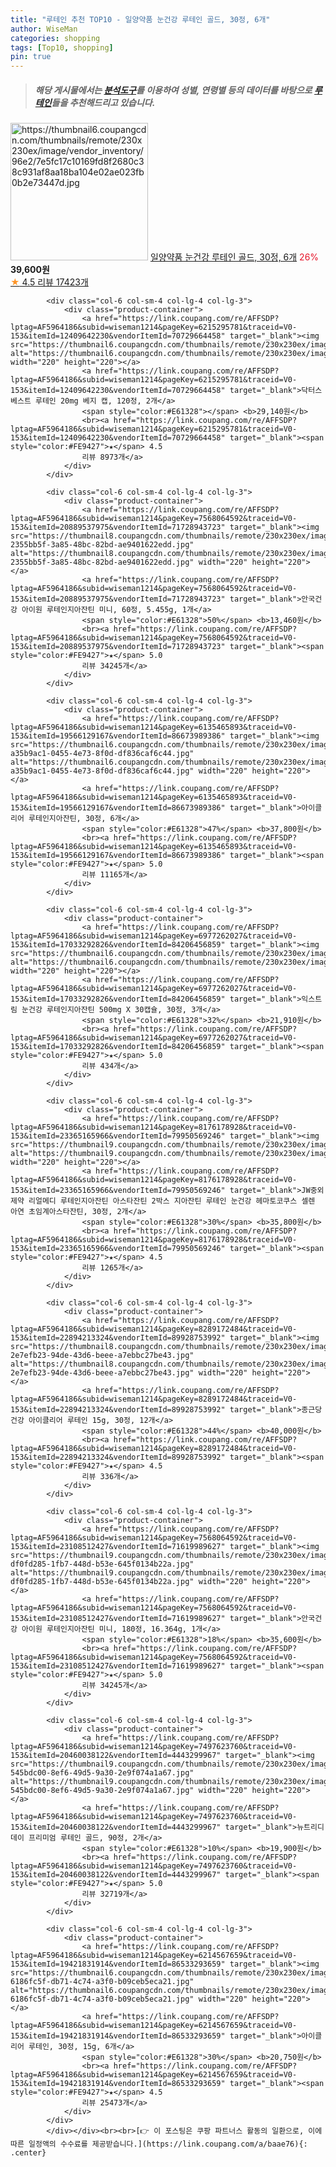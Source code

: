 ```yaml
---
title: "루테인 추천 TOP10 - 일양약품 눈건강 루테인 골드, 30정, 6개"
author: WiseMan
categories: shopping
tags: [Top10, shopping]
pin: true
---
```


> ##### 해당 게시물에서는 [**분석도구**](https://itemscout.io/)를 이용하여 **성별**, **연령별** 등의 데이터를 바탕으로 [**루테인**](https://link.coupang.com/a/baae76)들을 추천해드리고 있습니다.
<div class="container"><div class="row">
            <div class="col-6 col-sm-4 col-lg-4 col-lg-3">
                <div class="product-container">
                    <a href="https://link.coupang.com/re/AFFSDP?lptag=AF5964186&subid=wiseman1214&pageKey=7326007362&traceid=V0-153&itemId=8972018332&vendorItemId=80020066001" target="_blank"><img src="https://thumbnail6.coupangcdn.com/thumbnails/remote/230x230ex/image/vendor_inventory/96e2/7e5fc17c10169fd8f2680c38c931af8aa18ba104e02ae023fb0b2e73447d.jpg" alt="https://thumbnail6.coupangcdn.com/thumbnails/remote/230x230ex/image/vendor_inventory/96e2/7e5fc17c10169fd8f2680c38c931af8aa18ba104e02ae023fb0b2e73447d.jpg" width="220" height="220"></a>
                    <a href="https://link.coupang.com/re/AFFSDP?lptag=AF5964186&subid=wiseman1214&pageKey=7326007362&traceid=V0-153&itemId=8972018332&vendorItemId=80020066001" target="_blank">일양약품 눈건강 루테인 골드, 30정, 6개</a>
                    <span style="color:#E61328">26%</span> <b>39,600원</b>
                    <br><a href="https://link.coupang.com/re/AFFSDP?lptag=AF5964186&subid=wiseman1214&pageKey=7326007362&traceid=V0-153&itemId=8972018332&vendorItemId=80020066001" target="_blank"><span style="color:#FE9427">★</span> 4.5
                    리뷰 17423개</a>
                </div>
            </div>
            
            <div class="col-6 col-sm-4 col-lg-4 col-lg-3">
                <div class="product-container">
                    <a href="https://link.coupang.com/re/AFFSDP?lptag=AF5964186&subid=wiseman1214&pageKey=6215295781&traceid=V0-153&itemId=12409642230&vendorItemId=70729664458" target="_blank"><img src="https://thumbnail6.coupangcdn.com/thumbnails/remote/230x230ex/image/vendor_inventory/9f2d/b8d366fb77e10c34ce561445f0e2e53d8d3d874a954e44d1c4eae2a1dd03.jpg" alt="https://thumbnail6.coupangcdn.com/thumbnails/remote/230x230ex/image/vendor_inventory/9f2d/b8d366fb77e10c34ce561445f0e2e53d8d3d874a954e44d1c4eae2a1dd03.jpg" width="220" height="220"></a>
                    <a href="https://link.coupang.com/re/AFFSDP?lptag=AF5964186&subid=wiseman1214&pageKey=6215295781&traceid=V0-153&itemId=12409642230&vendorItemId=70729664458" target="_blank">닥터스베스트 루테인 20mg 베지 캡, 120정, 2개</a>
                    <span style="color:#E61328"></span> <b>29,140원</b>
                    <br><a href="https://link.coupang.com/re/AFFSDP?lptag=AF5964186&subid=wiseman1214&pageKey=6215295781&traceid=V0-153&itemId=12409642230&vendorItemId=70729664458" target="_blank"><span style="color:#FE9427">★</span> 4.5
                    리뷰 8973개</a>
                </div>
            </div>
            
            <div class="col-6 col-sm-4 col-lg-4 col-lg-3">
                <div class="product-container">
                    <a href="https://link.coupang.com/re/AFFSDP?lptag=AF5964186&subid=wiseman1214&pageKey=7568064592&traceid=V0-153&itemId=20889537975&vendorItemId=71728943723" target="_blank"><img src="https://thumbnail8.coupangcdn.com/thumbnails/remote/230x230ex/image/retail/images/824021301853154-2355bb5f-3a85-48bc-82bd-ae9401622edd.jpg" alt="https://thumbnail8.coupangcdn.com/thumbnails/remote/230x230ex/image/retail/images/824021301853154-2355bb5f-3a85-48bc-82bd-ae9401622edd.jpg" width="220" height="220"></a>
                    <a href="https://link.coupang.com/re/AFFSDP?lptag=AF5964186&subid=wiseman1214&pageKey=7568064592&traceid=V0-153&itemId=20889537975&vendorItemId=71728943723" target="_blank">안국건강 아이원 루테인지아잔틴 미니, 60정, 5.455g, 1개</a>
                    <span style="color:#E61328">50%</span> <b>13,460원</b>
                    <br><a href="https://link.coupang.com/re/AFFSDP?lptag=AF5964186&subid=wiseman1214&pageKey=7568064592&traceid=V0-153&itemId=20889537975&vendorItemId=71728943723" target="_blank"><span style="color:#FE9427">★</span> 5.0
                    리뷰 34245개</a>
                </div>
            </div>
            
            <div class="col-6 col-sm-4 col-lg-4 col-lg-3">
                <div class="product-container">
                    <a href="https://link.coupang.com/re/AFFSDP?lptag=AF5964186&subid=wiseman1214&pageKey=6135465893&traceid=V0-153&itemId=19566129167&vendorItemId=86673989386" target="_blank"><img src="https://thumbnail6.coupangcdn.com/thumbnails/remote/230x230ex/image/retail/images/350684240361227-a35b9ac1-0455-4e73-8f0d-df836caf6c44.jpg" alt="https://thumbnail6.coupangcdn.com/thumbnails/remote/230x230ex/image/retail/images/350684240361227-a35b9ac1-0455-4e73-8f0d-df836caf6c44.jpg" width="220" height="220"></a>
                    <a href="https://link.coupang.com/re/AFFSDP?lptag=AF5964186&subid=wiseman1214&pageKey=6135465893&traceid=V0-153&itemId=19566129167&vendorItemId=86673989386" target="_blank">아이클리어 루테인지아잔틴, 30정, 6개</a>
                    <span style="color:#E61328">47%</span> <b>37,800원</b>
                    <br><a href="https://link.coupang.com/re/AFFSDP?lptag=AF5964186&subid=wiseman1214&pageKey=6135465893&traceid=V0-153&itemId=19566129167&vendorItemId=86673989386" target="_blank"><span style="color:#FE9427">★</span> 5.0
                    리뷰 11165개</a>
                </div>
            </div>
            
            <div class="col-6 col-sm-4 col-lg-4 col-lg-3">
                <div class="product-container">
                    <a href="https://link.coupang.com/re/AFFSDP?lptag=AF5964186&subid=wiseman1214&pageKey=6977262027&traceid=V0-153&itemId=17033292826&vendorItemId=84206456859" target="_blank"><img src="https://thumbnail6.coupangcdn.com/thumbnails/remote/230x230ex/image/vendor_inventory/e928/182ce98fca1c215efc5ce1157ce92d30148871f1f821398766ddf401751e.jpg" alt="https://thumbnail6.coupangcdn.com/thumbnails/remote/230x230ex/image/vendor_inventory/e928/182ce98fca1c215efc5ce1157ce92d30148871f1f821398766ddf401751e.jpg" width="220" height="220"></a>
                    <a href="https://link.coupang.com/re/AFFSDP?lptag=AF5964186&subid=wiseman1214&pageKey=6977262027&traceid=V0-153&itemId=17033292826&vendorItemId=84206456859" target="_blank">익스트림 눈건강 루테인지아잔틴 500mg X 30캡슐, 30정, 3개</a>
                    <span style="color:#E61328">32%</span> <b>21,910원</b>
                    <br><a href="https://link.coupang.com/re/AFFSDP?lptag=AF5964186&subid=wiseman1214&pageKey=6977262027&traceid=V0-153&itemId=17033292826&vendorItemId=84206456859" target="_blank"><span style="color:#FE9427">★</span> 5.0
                    리뷰 434개</a>
                </div>
            </div>
            
            <div class="col-6 col-sm-4 col-lg-4 col-lg-3">
                <div class="product-container">
                    <a href="https://link.coupang.com/re/AFFSDP?lptag=AF5964186&subid=wiseman1214&pageKey=8176178928&traceid=V0-153&itemId=23365165966&vendorItemId=79950569246" target="_blank"><img src="https://thumbnail9.coupangcdn.com/thumbnails/remote/230x230ex/image/vendor_inventory/9b15/6db45fe157dfbcde193d27aa75c4e81fdb70839ddf669431e1a1b0c9c2b5.jpg" alt="https://thumbnail9.coupangcdn.com/thumbnails/remote/230x230ex/image/vendor_inventory/9b15/6db45fe157dfbcde193d27aa75c4e81fdb70839ddf669431e1a1b0c9c2b5.jpg" width="220" height="220"></a>
                    <a href="https://link.coupang.com/re/AFFSDP?lptag=AF5964186&subid=wiseman1214&pageKey=8176178928&traceid=V0-153&itemId=23365165966&vendorItemId=79950569246" target="_blank">JW중외제약 리얼메디 루테인지아잔틴 아스타잔틴 2박스 지아잔틴 루테인 눈건강 헤마토코쿠스 셀렌 아연 초임계아스타잔틴, 30정, 2개</a>
                    <span style="color:#E61328">30%</span> <b>35,800원</b>
                    <br><a href="https://link.coupang.com/re/AFFSDP?lptag=AF5964186&subid=wiseman1214&pageKey=8176178928&traceid=V0-153&itemId=23365165966&vendorItemId=79950569246" target="_blank"><span style="color:#FE9427">★</span> 4.5
                    리뷰 1265개</a>
                </div>
            </div>
            
            <div class="col-6 col-sm-4 col-lg-4 col-lg-3">
                <div class="product-container">
                    <a href="https://link.coupang.com/re/AFFSDP?lptag=AF5964186&subid=wiseman1214&pageKey=8289172484&traceid=V0-153&itemId=22894213324&vendorItemId=89928753992" target="_blank"><img src="https://thumbnail8.coupangcdn.com/thumbnails/remote/230x230ex/image/retail/images/2974323583732061-2e7efb23-94de-43d6-beee-a7ebbc27be43.jpg" alt="https://thumbnail8.coupangcdn.com/thumbnails/remote/230x230ex/image/retail/images/2974323583732061-2e7efb23-94de-43d6-beee-a7ebbc27be43.jpg" width="220" height="220"></a>
                    <a href="https://link.coupang.com/re/AFFSDP?lptag=AF5964186&subid=wiseman1214&pageKey=8289172484&traceid=V0-153&itemId=22894213324&vendorItemId=89928753992" target="_blank">종근당건강 아이클리어 루테인 15g, 30정, 12개</a>
                    <span style="color:#E61328">44%</span> <b>40,000원</b>
                    <br><a href="https://link.coupang.com/re/AFFSDP?lptag=AF5964186&subid=wiseman1214&pageKey=8289172484&traceid=V0-153&itemId=22894213324&vendorItemId=89928753992" target="_blank"><span style="color:#FE9427">★</span> 4.5
                    리뷰 336개</a>
                </div>
            </div>
            
            <div class="col-6 col-sm-4 col-lg-4 col-lg-3">
                <div class="product-container">
                    <a href="https://link.coupang.com/re/AFFSDP?lptag=AF5964186&subid=wiseman1214&pageKey=7568064592&traceid=V0-153&itemId=23108512427&vendorItemId=71619989627" target="_blank"><img src="https://thumbnail9.coupangcdn.com/thumbnails/remote/230x230ex/image/retail/images/373102495167790-df0fd285-1fb7-448d-b53e-645f0134b22a.jpg" alt="https://thumbnail9.coupangcdn.com/thumbnails/remote/230x230ex/image/retail/images/373102495167790-df0fd285-1fb7-448d-b53e-645f0134b22a.jpg" width="220" height="220"></a>
                    <a href="https://link.coupang.com/re/AFFSDP?lptag=AF5964186&subid=wiseman1214&pageKey=7568064592&traceid=V0-153&itemId=23108512427&vendorItemId=71619989627" target="_blank">안국건강 아이원 루테인지아잔틴 미니, 180정, 16.364g, 1개</a>
                    <span style="color:#E61328">18%</span> <b>35,600원</b>
                    <br><a href="https://link.coupang.com/re/AFFSDP?lptag=AF5964186&subid=wiseman1214&pageKey=7568064592&traceid=V0-153&itemId=23108512427&vendorItemId=71619989627" target="_blank"><span style="color:#FE9427">★</span> 5.0
                    리뷰 34245개</a>
                </div>
            </div>
            
            <div class="col-6 col-sm-4 col-lg-4 col-lg-3">
                <div class="product-container">
                    <a href="https://link.coupang.com/re/AFFSDP?lptag=AF5964186&subid=wiseman1214&pageKey=7497623760&traceid=V0-153&itemId=20460038122&vendorItemId=4443299967" target="_blank"><img src="https://thumbnail9.coupangcdn.com/thumbnails/remote/230x230ex/image/retail/images/798299099186019-545bdc00-8ef6-49d5-9a30-2e9f074a1a67.jpg" alt="https://thumbnail9.coupangcdn.com/thumbnails/remote/230x230ex/image/retail/images/798299099186019-545bdc00-8ef6-49d5-9a30-2e9f074a1a67.jpg" width="220" height="220"></a>
                    <a href="https://link.coupang.com/re/AFFSDP?lptag=AF5964186&subid=wiseman1214&pageKey=7497623760&traceid=V0-153&itemId=20460038122&vendorItemId=4443299967" target="_blank">뉴트리디데이 프리미엄 루테인 골드, 90정, 2개</a>
                    <span style="color:#E61328">10%</span> <b>19,900원</b>
                    <br><a href="https://link.coupang.com/re/AFFSDP?lptag=AF5964186&subid=wiseman1214&pageKey=7497623760&traceid=V0-153&itemId=20460038122&vendorItemId=4443299967" target="_blank"><span style="color:#FE9427">★</span> 5.0
                    리뷰 32719개</a>
                </div>
            </div>
            
            <div class="col-6 col-sm-4 col-lg-4 col-lg-3">
                <div class="product-container">
                    <a href="https://link.coupang.com/re/AFFSDP?lptag=AF5964186&subid=wiseman1214&pageKey=6214567659&traceid=V0-153&itemId=19421831914&vendorItemId=86533293659" target="_blank"><img src="https://thumbnail6.coupangcdn.com/thumbnails/remote/230x230ex/image/retail/images/3215692051268103-6186fc5f-db71-4c74-a3f0-b09ceb5eca21.jpg" alt="https://thumbnail6.coupangcdn.com/thumbnails/remote/230x230ex/image/retail/images/3215692051268103-6186fc5f-db71-4c74-a3f0-b09ceb5eca21.jpg" width="220" height="220"></a>
                    <a href="https://link.coupang.com/re/AFFSDP?lptag=AF5964186&subid=wiseman1214&pageKey=6214567659&traceid=V0-153&itemId=19421831914&vendorItemId=86533293659" target="_blank">아이클리어 루테인, 30정, 15g, 6개</a>
                    <span style="color:#E61328">30%</span> <b>20,750원</b>
                    <br><a href="https://link.coupang.com/re/AFFSDP?lptag=AF5964186&subid=wiseman1214&pageKey=6214567659&traceid=V0-153&itemId=19421831914&vendorItemId=86533293659" target="_blank"><span style="color:#FE9427">★</span> 4.5
                    리뷰 25473개</a>
                </div>
            </div>
            </div></div><br><br>[👉 이 포스팅은 쿠팡 파트너스 활동의 일환으로, 이에 따른 일정액의 수수료를 제공받습니다.](https://link.coupang.com/a/baae76){: .center}